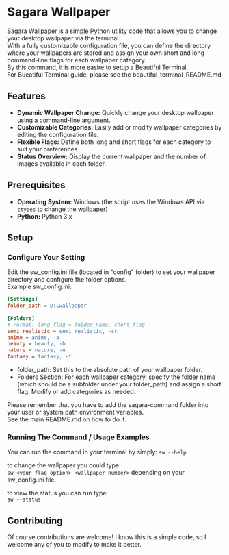 
# Sagara Wallpaper

Sagara Wallpaper is a simple Python utility code that allows you to change your desktop wallpaper via the terminal.  
With a fully customizable configuration file, you can define the directory where your wallpapers are stored and assign your own short and long command-line flags for each wallpaper category.  
By this command, it is more easire to setup a Beautiful Terminal.  
For Bueatiful Terminal guide, please see the beautiful_terminal_README.md   

## Features

- **Dynamic Wallpaper Change:** Quickly change your desktop wallpaper using a command-line argument.
- **Customizable Categories:** Easily add or modify wallpaper categories by editing the configuration file.
- **Flexible Flags:** Define both long and short flags for each category to suit your preferences.
- **Status Overview:** Display the current wallpaper and the number of images available in each folder.

## Prerequisites

- **Operating System:** Windows (the script uses the Windows API via `ctypes` to change the wallpaper)
- **Python:** Python 3.x

## Setup

### Configure Your Setting
Edit the sw_config.ini file (located in "config" folder) to set your wallpaper directory and configure the folder options.  
Example sw_config.ini:  

```ini
[Settings]  
folder_path = D:\wallpaper  
  
[Folders]  
# Format: long_flag = folder_name, short_flag  
semi_realistic = semi_realistic, -sr  
anime = anime, -a  
beauty = beauty, -b  
nature = nature, -n  
fantasy = fantasy, -f  
```

- folder_path: Set this to the absolute path of your wallpaper folder.  
- Folders Section: For each wallpaper category, specify the folder name (which should be a subfolder under your folder_path) and assign a short flag. Modify or add categories as needed.  
  
Please remember that you have to add the sagara-command folder into your user or system path environment variables.  
See the main README.md on how to do it.   

### Running The Command / Usage Examples  
You can run the command in your terminal by simply:
```sw --help```  

to change the wallpaper you could type:  
```sw <your_flag_option> <wallpaper_number>``` depending on your sw_config.ini file.

to view the status you can run type:  
```sw --status```

## Contributing
Of course contributions are welcome! I know this is a simple code, so I welcome any of you to modify to make it better. 


